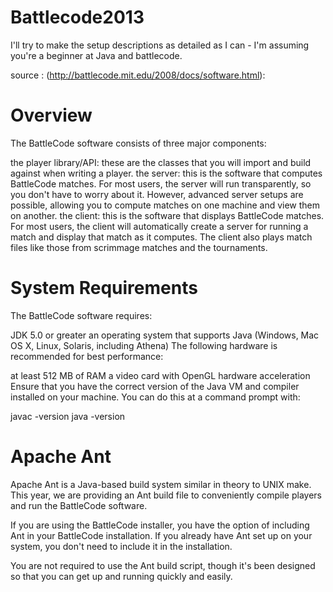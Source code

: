 Battlecode2013
==============

I'll try to make the setup descriptions as detailed as I can - I'm assuming you're a beginner at Java and battlecode.

source : (http://battlecode.mit.edu/2008/docs/software.html):

Overview
==============

The BattleCode software consists of three major components:

the player library/API: these are the classes that you will import and build against when writing a player.
the server: this is the software that computes BattleCode matches. For most users, the server will run transparently, so you don't have to worry about it. However, advanced server setups are possible, allowing you to compute matches on one machine and view them on another.
the client: this is the software that displays BattleCode matches. For most users, the client will automatically create a server for running a match and display that match as it computes. The client also plays match files like those from scrimmage matches and the tournaments.

System Requirements
==============

The BattleCode software requires:

JDK 5.0 or greater
an operating system that supports Java (Windows, Mac OS X, Linux, Solaris, including Athena)
The following hardware is recommended for best performance:

at least 512 MB of RAM
a video card with OpenGL hardware acceleration
Ensure that you have the correct version of the Java VM and compiler installed on your machine. You can do this at a command prompt with:

  javac -version
  java -version

Apache Ant
==============

Apache Ant is a Java-based build system similar in theory to UNIX make. This year, we are providing an Ant build file to conveniently compile players and run the BattleCode software.

If you are using the BattleCode installer, you have the option of including Ant in your BattleCode installation. If you already have Ant set up on your system, you don't need to include it in the installation.

You are not required to use the Ant build script, though it's been designed so that you can get up and running quickly and easily.
